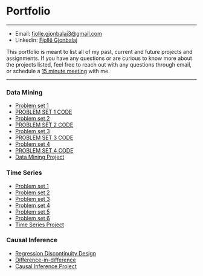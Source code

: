 # Portfolio
***
* Email: fjolle.gjonbalaj3@gmail.com
* Linkedin: [Fjollë Gjonbalaj](https://www.linkedin.com/in/fjoll%C3%AB-gjonbalaj-3075b0102/)

This portfolio is meant to list all of my past, current and future projects and assignments. If you have any questions or are curious to know more about the projects listed, feel free to reach out with any questions through email, or schedule a [15 minute meeting](https://calendly.com/fjolle-gjonbalaj/15min) with me.

********************************************************************************************************************************************************************
### Data Mining
* [Problem set 1](https://github.com/Fjolle/Myfirstrepo/blob/main/Problem%20Set%201/FirstDataMiningAssignment.pdf)
* [PROBLEM SET 1 CODE](https://github.com/Fjolle/Myfirstrepo/blob/main/Problem%20Set%201/FirstDataMiningAssignment.Rmd)
* [Problem set 2](https://github.com/Fjolle/Myfirstrepo/blob/main/Problem%20Set%202/Data_Mining_2_Assignment.pdf)
* [PROBLEM SET 2 CODE](https://github.com/Fjolle/Myfirstrepo/blob/main/Problem%20Set%202/FinalVersion.Rmd)
* [Problem set 3](https://github.com/Fjolle/Myfirstrepo/blob/main/Problem%20Set%203/Problem%20Set%203.pdf)
* [PROBLEM SET 3 CODE](https://github.com/Fjolle/Myfirstrepo/blob/main/Problem%20Set%203/Homework3.Rmd)
* [Problem set 4](https://github.com/Fjolle/Myfirstrepo/blob/main/Problem%20set%204/4th%20problem%20set.pdf)
* [PROBLEM SET 4 CODE](https://github.com/Fjolle/Myfirstrepo/blob/main/Problem%20set%204/PS4.Rmd)
* [Data Mining Project](https://github.com/Fjolle/Data-Mining-Project/blob/main/Project/Data_Mining_Project.pdf)



### Time Series

* [Problem set 1](https://github.com/Fjolle/Time-Series/blob/main/Problem%20Set%201/Problem%20Set%201.pdf)
* [Problem set 2](https://github.com/Fjolle/Time-Series/blob/main/Problem%20Set%202/Problem%20Set%202.pdf)
* [Problem set 3](https://github.com/Fjolle/Time-Series/blob/main/Problem%20Set%203/Final%20version%20of%20Assignment%203.pdf)
* [Problem set 4](https://github.com/Fjolle/Time-Series/blob/main/Problem%20Set%204/Answers%20to%20Assignment%204.pdf)
* [Problem set 5](https://github.com/Fjolle/Time-Series/blob/main/Problem%20Set%205/Answers%20to%20assignment%205.pdf)
* [Problem set 6](https://github.com/Fjolle/Time-Series/blob/main/Problem%20Set%206/AnswersPS6.pdf)
* [Time Series Project](https://github.com/Fjolle/Time-Series-Project/blob/main/Project/Time_Series__Final_Project.pdf)

### Causal Inference
* [Regression Discontinuity Design](https://github.com/Fjolle/RDD1/blob/main/Writing/Causalhw1.pdf)
* [Difference-in-difference](https://github.com/Fjolle/Diff-in-diff-/blob/main/Writing/Replication2.pdf)
* [Causal Inference Project](https://github.com/Fjolle/Causal-Inference-Project/blob/main/Project/Causal_Inference_Final_Project.pdf)



